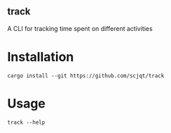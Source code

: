 ## track

A CLI for tracking time spent on different activities

# Installation

`cargo install --git https://github.com/scjqt/track`

# Usage

`track --help`